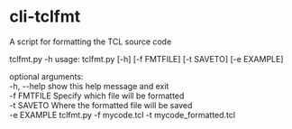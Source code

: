 # cli-tclfmt
A script for formatting the TCL source code 

tclfmt.py -h
usage: tclfmt.py [-h] [-f FMTFILE] [-t SAVETO] [-e EXAMPLE]  

optional arguments:  
   -h, --help  show this help message and exit  
   -f FMTFILE  Specify which file will be formatted  
   -t SAVETO   Where the formatted file will be saved  
   -e EXAMPLE  tclfmt.py -f mycode.tcl -t mycode_formatted.tcl  
